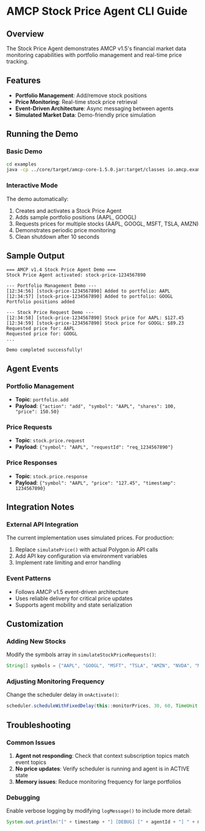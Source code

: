 # AMCP Stock Price Agent CLI Guide

## Overview
The Stock Price Agent demonstrates AMCP v1.5's financial market data monitoring capabilities with portfolio management and real-time price tracking.

## Features
- **Portfolio Management**: Add/remove stock positions
- **Price Monitoring**: Real-time stock price retrieval 
- **Event-Driven Architecture**: Async messaging between agents
- **Simulated Market Data**: Demo-friendly price simulation

## Running the Demo

### Basic Demo
```bash
cd examples
java -cp ../core/target/amcp-core-1.5.0.jar:target/classes io.amcp.examples.stockprice.StockPriceDemo
```

### Interactive Mode
The demo automatically:
1. Creates and activates a Stock Price Agent
2. Adds sample portfolio positions (AAPL, GOOGL)
3. Requests prices for multiple stocks (AAPL, GOOGL, MSFT, TSLA, AMZN)
4. Demonstrates periodic price monitoring
5. Clean shutdown after 10 seconds

## Sample Output
```
=== AMCP v1.4 Stock Price Agent Demo ===
Stock Price Agent activated: stock-price-1234567890

--- Portfolio Management Demo ---
[12:34:56] [stock-price-1234567890] Added to portfolio: AAPL
[12:34:57] [stock-price-1234567890] Added to portfolio: GOOGL
Portfolio positions added

--- Stock Price Request Demo ---
[12:34:58] [stock-price-1234567890] Stock price for AAPL: $127.45
[12:34:59] [stock-price-1234567890] Stock price for GOOGL: $89.23
Requested price for: AAPL
Requested price for: GOOGL
...

Demo completed successfully!
```

## Agent Events

### Portfolio Management
- **Topic**: `portfolio.add`
- **Payload**: `{"action": "add", "symbol": "AAPL", "shares": 100, "price": 150.50}`

### Price Requests
- **Topic**: `stock.price.request` 
- **Payload**: `{"symbol": "AAPL", "requestId": "req_1234567890"}`

### Price Responses
- **Topic**: `stock.price.response`
- **Payload**: `{"symbol": "AAPL", "price": "127.45", "timestamp": 1234567890}`

## Integration Notes

### External API Integration
The current implementation uses simulated prices. For production:
1. Replace `simulatePrice()` with actual Polygon.io API calls
2. Add API key configuration via environment variables
3. Implement rate limiting and error handling

### Event Patterns
- Follows AMCP v1.5 event-driven architecture
- Uses reliable delivery for critical price updates
- Supports agent mobility and state serialization

## Customization

### Adding New Stocks
Modify the symbols array in `simulateStockPriceRequests()`:
```java
String[] symbols = {"AAPL", "GOOGL", "MSFT", "TSLA", "AMZN", "NVDA", "META"};
```

### Adjusting Monitoring Frequency
Change the scheduler delay in `onActivate()`:
```java
scheduler.scheduleWithFixedDelay(this::monitorPrices, 30, 60, TimeUnit.SECONDS);
```

## Troubleshooting

### Common Issues
1. **Agent not responding**: Check that context subscription topics match event topics
2. **No price updates**: Verify scheduler is running and agent is in ACTIVE state
3. **Memory issues**: Reduce monitoring frequency for large portfolios

### Debugging
Enable verbose logging by modifying `logMessage()` to include more detail:
```java
System.out.println("[" + timestamp + "] [DEBUG] [" + agentId + "] " + message);
```